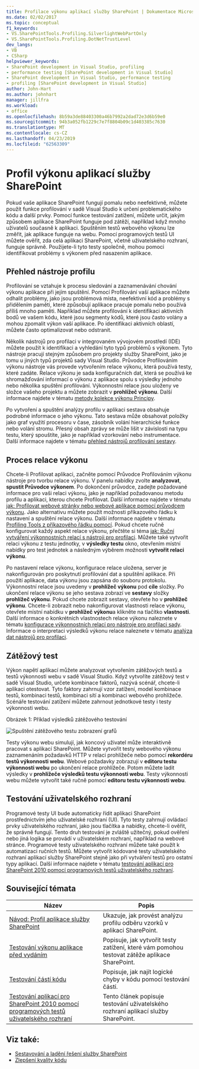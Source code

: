 ```yaml
---
title: Profilace výkonu aplikací služby SharePoint | Dokumentace Microsoftu
ms.date: 02/02/2017
ms.topic: conceptual
f1_keywords:
- VS.SharePointTools.Profiling.SilverlightWebPartOnly
- VS.SharePointTools.Profiling.DotNetTrustLevel
dev_langs:
- VB
- CSharp
helpviewer_keywords:
- SharePoint development in Visual Studio, profiling
- performance testing [SharePoint development in Visual Studio]
- SharePoint development in Visual Studio, performance testing
- profiling [SharePoint development in Visual Studio]
author: John-Hart
ms.author: johnhart
manager: jillfra
ms.workload:
- office
ms.openlocfilehash: 8b59a3de88403300a46b7992a2dad72e3d6b59e0
ms.sourcegitcommit: 94b3a052fb1229c7e7f8804b09c1d403385c7630
ms.translationtype: MT
ms.contentlocale: cs-CZ
ms.lasthandoff: 04/23/2019
ms.locfileid: "62563309"
---
```

# <a name="profile-the-performance-of-sharepoint-applications"></a>Profil výkonu aplikací služby SharePoint

Pokud vaše aplikace SharePoint fungují pomalu nebo neefektivně, můžete použít funkce profilování v sadě Visual Studio k určení problematického kódu a další prvky. Pomocí funkce testování zatížení, můžete určit, jakým způsobem aplikace SharePoint funguje pod zátěží, například když mnoho uživatelů současně k aplikaci. Spuštěním testů webového výkonu lze změřit, jak aplikace funguje na webu. Pomocí programových testů UI můžete ověřit, zda celá aplikaci SharePoint, včetně uživatelského rozhraní, funguje správně. Použijete-li tyto testy společně, mohou pomoci identifikovat problémy s výkonem před nasazením aplikace.

## <a name="profile-tools-overview"></a>Přehled nástroje profilu

Profilování se vztahuje k procesu sledování a zaznamenávání chování výkonu aplikace při jejím spuštění. Pomocí Profilování vaší aplikace můžete odhalit problémy, jako jsou problémová místa, neefektivní kód a problémy s přidělením paměti, které způsobují aplikace pracuje pomalu nebo používá příliš mnoho paměti. Například můžete profilování k identifikaci aktivních bodů ve vašem kódu, které jsou segmenty kódů, které jsou často volány a mohou zpomalit výkon vaší aplikace. Po identifikaci aktivních oblastí, můžete často optimalizovat nebo odstranit.

Několik nástrojů pro profilaci v integrovaném vývojovém prostředí (IDE) můžete použít k identifikaci a vyhledání tyto typů problémů s výkonem. Tyto nástroje pracují stejným způsobem pro projekty služby SharePoint, jako je tomu u jiných typů projektů sady Visual Studio. Průvodce Profilováním výkonu nástroje vás provede vytvořením relace výkonu, která používá testy, které zadáte. Relace výkonu je sada konfiguračních dat, která se používá ke shromažďování informací o výkonu z aplikace spolu s výsledky jednoho nebo několika spuštění profilování. Výkonnostní relace jsou uloženy ve složce vašeho projektu a můžete zobrazit v **prohlížeč výkonu**. Další informace najdete v tématu [metody kolekce výkonu Principy](../profiling/understanding-performance-collection-methods.md).

Po vytvoření a spuštění analýzy profilu v aplikaci sestava obsahuje podrobné informace o jeho výkonu. Tato sestava může obsahovat položky jako graf využití procesoru v čase, zásobník volání hierarchické funkce nebo volání stromu. Přesný obsah zprávy se může lišit v závislosti na typu testu, který spouštíte, jako je například vzorkování nebo instrumentace. Další informace najdete v tématu [přehled nástrojů profilování sestavy](http://go.microsoft.com/fwlink/?LinkId=224689).

## <a name="performance-session-process"></a>Proces relace výkonu

Chcete-li Profilovat aplikaci, začněte pomocí Průvodce Profilováním výkonu nástroje pro tvorbu relace výkonu. V panelu nabídky zvolte **analyzovat**, **spustit Průvodce výkonem**. Po dokončení průvodce, zadejte požadované informace pro vaši relaci výkonu, jako je například požadovanou metodu profilu a aplikaci, kterou chcete Profilovat. Další informace najdete v tématu [jak: Profilovat webové stránky nebo webové aplikace pomocí průvodcem výkonu](http://go.microsoft.com/fwlink/?LinkId=224692). Jako alternativu můžete použít možnosti příkazového řádku k nastavení a spuštění relace výkonu. Další informace najdete v tématu [Profiling Tools z příkazového řádku pomocí](http://go.microsoft.com/fwlink/?LinkId=224703). Pokud chcete ručně konfigurovat každý aspekt relace výkonu, přečtěte si téma [jak: Ruční vytváření výkonnostních relací s nástroji pro profilaci](http://go.microsoft.com/fwlink/?LinkId=224691). Můžete také vytvořit relaci výkonu z testu jednotky, v **výsledky testu** okno, otevřením místní nabídky pro test jednotek a následným výběrem možnosti **vytvořit relaci výkonu**.

Po nastavení relace výkonu, konfigurace relace uložena, server je nakonfigurován pro poskytnutí profilování dat a spuštění aplikace. Při použití aplikace, data výkonu jsou zapsána do souboru protokolu. Výkonnostní relace jsou uvedeny v **prohlížeč výkonu** pod **cíle** složky. Po ukončení relace výkonu se jeho sestava zobrazí ve **sestavy** složky **prohlížeč výkonu**. Pokud chcete zobrazit sestavy, otevřete ho v **prohlížeč výkonu**. Chcete-li zobrazit nebo nakonfigurovat vlastnosti relace výkonu, otevřete místní nabídku v **prohlížeč výkonu**a klikněte na tlačítko **vlastnosti**. Další informace o konkrétních vlastnostech relace výkonu naleznete v tématu [konfigurace výkonnostních relací pro nástroje pro profilaci sady](http://go.microsoft.com/fwlink/?LinkId=224694). Informace o interpretaci výsledků výkonu relace naleznete v tématu [analýza dat nástrojů pro profilaci](http://go.microsoft.com/fwlink/?LinkId=224704).

## <a name="stress-test"></a>Zátěžový test

Výkon napětí aplikací můžete analyzovat vytvořením zátěžových testů a testů výkonnosti webu v sadě Visual Studio. Když vytvoříte zátěžový test v sadě Visual Studio, určete kombinace faktorů, nazývá scénář, chcete-li aplikaci otestovat. Tyto faktory zahrnují vzor zatížení, model kombinace testů, kombinaci testů, kombinaci sítí a kombinaci webového prohlížeče. Scénáře testování zatížení můžete zahrnout jednotkové testy i testy výkonnosti webu.

Obrázek 1: Příklad výsledků zátěžového testování

![Spuštění zátěžového testu zobrazení grafů](../sharepoint/media/load-webgraphs.png "běžícímu zátěžovému testu zobrazení grafů")

Testy výkonu webu simulují, jak koncový uživatel může interaktivně pracovat s aplikací SharePoint. Můžete vytvořit testy webového výkonu zaznamenáním požadavků HTTP v relaci prohlížeče nebo pomocí **rekordéru testů výkonnosti webu**. Webové požadavky zobrazují v **editoru testu výkonnosti webu** po ukončení relace prohlížeče. Potom můžete ladit výsledky v **prohlížeče výsledků testu výkonnosti webu**. Testy výkonnosti webu můžete vytvořit také ručně pomocí **editoru testu výkonnosti webu**.

## <a name="test-user-interfaces"></a>Testování uživatelského rozhraní

Programové testy UI bude automaticky řídit aplikaci SharePoint prostřednictvím jeho uživatelské rozhraní (UI). Tyto testy zahrnují ovládací prvky uživatelského rozhraní, jako jsou tlačítka a nabídky, chcete-li ověřit, že správně fungují. Tento druh testování je zvláště užitečný, pokud ověření nebo jiná logika se provádí v uživatelském rozhraní, například na webové stránce. Programové testy uživatelského rozhraní můžete také použít k automatizaci ručních testů. Můžete vytvořit kódované testy uživatelského rozhraní aplikací služby SharePoint stejně jako při vytváření testů pro ostatní typy aplikací. Další informace najdete v tématu [testování aplikací pro SharePoint 2010 pomocí programových testů uživatelského rozhraní](../test/testing-sharepoint-2010-applications-with-coded-ui-tests.md).

## <a name="related-topics"></a>Související témata

|Název|Popis|
|-----------|-----------------|
|[Návod: Profil aplikace služby SharePoint](../sharepoint/walkthrough-profiling-a-sharepoint-application.md)|Ukazuje, jak provést analýzu profilu odběru vzorků v aplikaci SharePoint.|
|[Testování výkonu aplikace před vydáním](/azure/devops/test/load-test/run-performance-tests-app-before-release?view=vsts)|Popisuje, jak vytvořit testy zatížení, které vám pomohou testovat zátěže aplikace SharePoint.|
|[Testování částí kódu](../test/unit-test-your-code.md)|Popisuje, jak najít logické chyby v kódu pomocí testování částí.|
|[Testování aplikací pro SharePoint 2010 pomocí programových testů uživatelského rozhraní](../test/testing-sharepoint-2010-applications-with-coded-ui-tests.md)|Tento článek popisuje testování uživatelského rozhraní aplikací služby SharePoint.|

## <a name="see-also"></a>Viz také:

- [Sestavování a ladění řešení služby SharePoint](../sharepoint/building-and-debugging-sharepoint-solutions.md)
- [Zlepšení kvality kódu](../test/improve-code-quality.md)